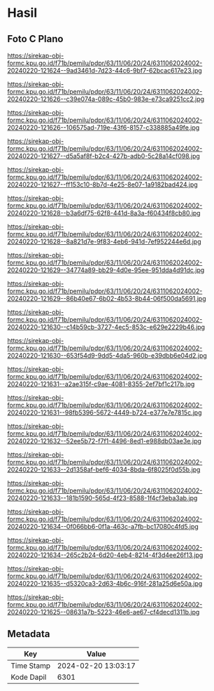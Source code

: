 # Hasil

## Foto C Plano

https://sirekap-obj-formc.kpu.go.id/f71b/pemilu/pdpr/63/11/06/20/24/6311062024002-20240220-121624--9ad3461d-7d23-44c6-9bf7-62bcac617e23.jpg

https://sirekap-obj-formc.kpu.go.id/f71b/pemilu/pdpr/63/11/06/20/24/6311062024002-20240220-121626--c39e074a-089c-45b0-983e-e73ca9251cc2.jpg

https://sirekap-obj-formc.kpu.go.id/f71b/pemilu/pdpr/63/11/06/20/24/6311062024002-20240220-121626--106575ad-719e-43f6-8157-c338885a49fe.jpg

https://sirekap-obj-formc.kpu.go.id/f71b/pemilu/pdpr/63/11/06/20/24/6311062024002-20240220-121627--d5a5af8f-b2c4-427b-adb0-5c28a14cf098.jpg

https://sirekap-obj-formc.kpu.go.id/f71b/pemilu/pdpr/63/11/06/20/24/6311062024002-20240220-121627--ff153c10-8b7d-4e25-8e07-1a9182bad424.jpg

https://sirekap-obj-formc.kpu.go.id/f71b/pemilu/pdpr/63/11/06/20/24/6311062024002-20240220-121628--b3a6df75-62f8-441d-8a3a-f60434f8cb80.jpg

https://sirekap-obj-formc.kpu.go.id/f71b/pemilu/pdpr/63/11/06/20/24/6311062024002-20240220-121628--8a821d7e-9f83-4eb6-941d-7ef952244e6d.jpg

https://sirekap-obj-formc.kpu.go.id/f71b/pemilu/pdpr/63/11/06/20/24/6311062024002-20240220-121629--34774a89-bb29-4d0e-95ee-951dda4d91dc.jpg

https://sirekap-obj-formc.kpu.go.id/f71b/pemilu/pdpr/63/11/06/20/24/6311062024002-20240220-121629--86b40e67-6b02-4b53-8b44-06f500da5691.jpg

https://sirekap-obj-formc.kpu.go.id/f71b/pemilu/pdpr/63/11/06/20/24/6311062024002-20240220-121630--c14b59cb-3727-4ec5-853c-e629e2229b46.jpg

https://sirekap-obj-formc.kpu.go.id/f71b/pemilu/pdpr/63/11/06/20/24/6311062024002-20240220-121630--653f54d9-9dd5-4da5-960b-e39dbb6e04d2.jpg

https://sirekap-obj-formc.kpu.go.id/f71b/pemilu/pdpr/63/11/06/20/24/6311062024002-20240220-121631--a2ae315f-c9ae-4081-8355-2ef7bf1c217b.jpg

https://sirekap-obj-formc.kpu.go.id/f71b/pemilu/pdpr/63/11/06/20/24/6311062024002-20240220-121631--98fb5396-5672-4449-b724-e377e7e7815c.jpg

https://sirekap-obj-formc.kpu.go.id/f71b/pemilu/pdpr/63/11/06/20/24/6311062024002-20240220-121632--52ee5b72-f7f1-4496-8ed1-e988db03ae3e.jpg

https://sirekap-obj-formc.kpu.go.id/f71b/pemilu/pdpr/63/11/06/20/24/6311062024002-20240220-121633--2d1358af-bef6-4034-8bda-6f8025f0d55b.jpg

https://sirekap-obj-formc.kpu.go.id/f71b/pemilu/pdpr/63/11/06/20/24/6311062024002-20240220-121633--181b1590-565d-4f23-8588-1f4cf3eba3ab.jpg

https://sirekap-obj-formc.kpu.go.id/f71b/pemilu/pdpr/63/11/06/20/24/6311062024002-20240220-121634--0f066bb6-0f1a-463c-a7fb-bc17080c4fd5.jpg

https://sirekap-obj-formc.kpu.go.id/f71b/pemilu/pdpr/63/11/06/20/24/6311062024002-20240220-121634--265c2b24-6d20-4eb4-8214-4f3d4ee26f13.jpg

https://sirekap-obj-formc.kpu.go.id/f71b/pemilu/pdpr/63/11/06/20/24/6311062024002-20240220-121635--d5320ca3-2d63-4b6c-916f-281a25d6e50a.jpg

https://sirekap-obj-formc.kpu.go.id/f71b/pemilu/pdpr/63/11/06/20/24/6311062024002-20240220-121625--08631a7b-5223-46e6-ae67-cf4decd1311b.jpg


## Metadata

| Key        | Value               |
| ---------- | ------------------- |
| Time Stamp | 2024-02-20 13:03:17 |
| Kode Dapil | 6301                |




